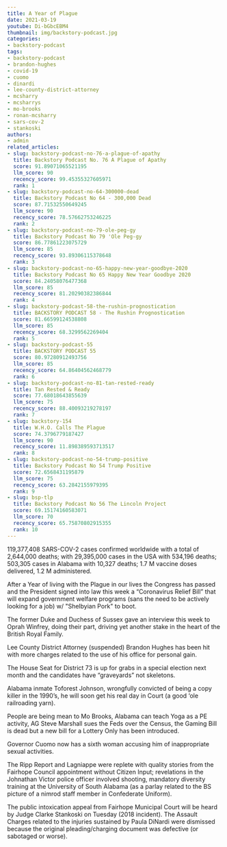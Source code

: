 ```yaml
---
title: A Year of Plague
date: 2021-03-19
youtube: Di-bGbcEBM4
thumbnail: img/backstory-podcast.jpg
categories:
- backstory-podcast
tags:
- backstory-podcast
- brandon-hughes
- covid-19
- cuomo
- dinardi
- lee-county-district-attorney
- mcsharry
- mcsharrys
- mo-brooks
- ronan-mcsharry
- sars-cov-2
- stankoski
authors:
- admin
related_articles:
- slug: backstory-podcast-no-76-a-plague-of-apathy
  title: Backstory Podcast No. 76 A Plague of Apathy
  score: 91.89071065521195
  llm_score: 90
  recency_score: 99.45355327605971
  rank: 1
- slug: backstory-podcast-no-64-300000-dead
  title: Backstory Podcast No 64 - 300,000 Dead
  score: 87.71532550649245
  llm_score: 90
  recency_score: 78.57662753246225
  rank: 2
- slug: backstory-podcast-no-79-ole-peg-gy
  title: Backstory Podcast No 79 'Ole Peg-gy
  score: 86.77861223075729
  llm_score: 85
  recency_score: 93.89306115378648
  rank: 3
- slug: backstory-podcast-no-65-happy-new-year-goodbye-2020
  title: Backstory Podcast No 65 Happy New Year Goodbye 2020
  score: 84.24058076477368
  llm_score: 85
  recency_score: 81.20290382386844
  rank: 4
- slug: backstory-podcast-58-the-rushin-prognostication
  title: BACKSTORY PODCAST 58 - The Rushin Prognostication
  score: 81.66599124538808
  llm_score: 85
  recency_score: 68.3299562269404
  rank: 5
- slug: backstory-podcast-55
  title: BACKSTORY PODCAST 55
  score: 80.97280912493756
  llm_score: 85
  recency_score: 64.86404562468779
  rank: 6
- slug: backstory-podcast-no-81-tan-rested-ready
  title: Tan Rested & Ready
  score: 77.68018643855639
  llm_score: 75
  recency_score: 88.40093219278197
  rank: 7
- slug: backstory-154
  title: W.H.O. Calls The Plague
  score: 74.3796779187427
  llm_score: 90
  recency_score: 11.898389593713517
  rank: 8
- slug: backstory-podcast-no-54-trump-positive
  title: Backstory Podcast No 54 Trump Positive
  score: 72.6568431195879
  llm_score: 75
  recency_score: 63.2842155979395
  rank: 9
- slug: bsp-tlp
  title: Backstory Podcast No 56 The Lincoln Project
  score: 69.15174160583071
  llm_score: 70
  recency_score: 65.75870802915355
  rank: 10
---
```

119,377,408 SARS-COV-2 cases confirmed worldwide with a total of 2,644,000 deaths; with 29,395,000 cases in the USA with 534,196 deaths; 503,305 cases in Alabama with 10,327 deaths; 1.7 M vaccine doses delivered, 1.2 M administered.

After a Year of living with the Plague in our lives the Congress has passed and the President signed into law this week a “Coronavirus Relief Bill” that will expand government welfare programs (sans the need to be actively looking for a job) w/ "Shelbyian Pork" to boot.

The former Duke and Duchess of Sussex gave an interview this week to Oprah Winfrey, doing their part, driving yet another stake in the heart of the British Royal Family.

Lee County District Attorney (suspended) Brandon Hughes has been hit with more charges related to the use of his office for personal gain.

The House Seat for District 73 is up for grabs in a special election next month and the candidates have “graveyards” not skeletons.

Alabama inmate Toforest Johnson, wrongfully convicted of being a copy killer in the 1990’s, he will soon get his real day in Court (a good ‘ole railroading yarn).

People are being mean to Mo Brooks, Alabama can teach Yoga as a PE activity, AG Steve Marshall sues the Feds over the Census, the Gaming Bill is dead but a new bill for a Lottery Only has been introduced.

Governor Cuomo now has a sixth woman accusing him of inappropriate sexual activities.

The Ripp Report and Lagniappe were replete with quality stories from the Fairhope Council appointment without Citizen Input; revelations in the Johnathan Victor police officer involved shooting, mandatory diversity training at the University of South Alabama (as a parlay related to the BS picture of a nimrod staff member in Confederate Uniform).

The public intoxication appeal from Fairhope Municipal Court will be heard by Judge Clarke Stankoski on Tuesday (2018 incident). The Assault Charges related to the injuries sustained by Paula DiNardi were dismissed because the original pleading/charging document was defective (or sabotaged or worse).
